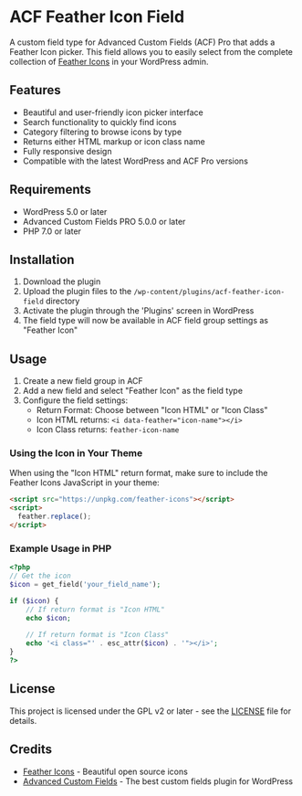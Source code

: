 # ACF Feather Icon Field

A custom field type for Advanced Custom Fields (ACF) Pro that adds a Feather Icon picker. This field allows you to easily select from the complete collection of [Feather Icons](https://feathericons.com/) in your WordPress admin.

## Features

- Beautiful and user-friendly icon picker interface
- Search functionality to quickly find icons
- Category filtering to browse icons by type
- Returns either HTML markup or icon class name
- Fully responsive design
- Compatible with the latest WordPress and ACF Pro versions

## Requirements

- WordPress 5.0 or later
- Advanced Custom Fields PRO 5.0.0 or later
- PHP 7.0 or later

## Installation

1. Download the plugin
2. Upload the plugin files to the `/wp-content/plugins/acf-feather-icon-field` directory
3. Activate the plugin through the 'Plugins' screen in WordPress
4. The field type will now be available in ACF field group settings as "Feather Icon"

## Usage

1. Create a new field group in ACF
2. Add a new field and select "Feather Icon" as the field type
3. Configure the field settings:
   - Return Format: Choose between "Icon HTML" or "Icon Class"
   - Icon HTML returns: `<i data-feather="icon-name"></i>`
   - Icon Class returns: `feather-icon-name`

### Using the Icon in Your Theme

When using the "Icon HTML" return format, make sure to include the Feather Icons JavaScript in your theme:

```html
<script src="https://unpkg.com/feather-icons"></script>
<script>
  feather.replace();
</script>
```

### Example Usage in PHP

```php
<?php
// Get the icon
$icon = get_field('your_field_name');

if ($icon) {
    // If return format is "Icon HTML"
    echo $icon;
    
    // If return format is "Icon Class"
    echo '<i class="' . esc_attr($icon) . '"></i>';
}
?>
```

## License

This project is licensed under the GPL v2 or later - see the [LICENSE](LICENSE) file for details.

## Credits

- [Feather Icons](https://feathericons.com/) - Beautiful open source icons
- [Advanced Custom Fields](https://www.advancedcustomfields.com/) - The best custom fields plugin for WordPress 